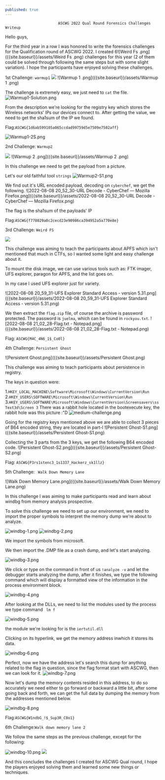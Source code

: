 ```yaml
---
published: true
---
```

							ASCWG 2022 Qual Round Forensics Challenges Writeup

Hello guys,

For the third year in a row I was honored to write the forensics challenges for the Qualification round of ASCWG 2022. I created 6![Weird Fs .png]({{site.baseurl}}/assets/Weird Fs .png)
 challenges for this year (2 of them could be solved through following the same steps but with some slight variation). I hope the participants have enjoyed solving these challenges.

1st Challenge: ```warmup1```
![]({{site.baseurl}}/assets/Warmup%201%20.png)
![Warmup 1 .png]({{site.baseurl}}/assets/Warmup 1 .png)

The challenge is extremely easy, we just need to ```cat``` the file. 
![Warmup1-Solution.png]({{site.baseurl}}/assets/Warmup1-Solution.png)

From the description we're looking for the registry key which stores the Wireless networks' IPs our devices connect to. After getting the value, we need to get the sha1sum of the IP we found.

Flag:```ASCWG{1d6ab599105a065ccdad99759d5e7509e7502aff}```

![Warmup1-2S.png]({{site.baseurl}}/assets/Warmup1-2S.png)

2nd Challenge: ```Warmup2```

![]({{site.baseurl}}/assets/Warmup%202%20.png)
![Warmup 2 .png]({{site.baseurl}}/assets/Warmup 2 .png)

In this challenge we need to get the payload from a picture.

Let's our old faithful tool ```strings```
![Warmup2-S1.png]({{site.baseurl}}/assets/Warmup2-S1.png)

We find out it's URL encoded payload, decoding on ```cyberchef```, we get the following.
![2022-08-08 20_52_30-URL Decode - CyberChef — Mozilla Firefox.png]({{site.baseurl}}/assets/2022-08-08 20_52_30-URL Decode - CyberChef — Mozilla Firefox.png)

The flag is the sha1sum of the payloads' IP

Flag:```ASCWG{f778029a0c2cecd23e90986ca394952a5a770e8e}```

3rd Challenge: ```Weird FS```

![]({{site.baseurl}}/assets/Weird%20Fs%20.png)

This challenge was aiming to teach the participants about APFS which isn't mentioned that much in CTFs, so I wanted some light and easy challenge about it.

To mount the disk image, we can use various tools such as: FTK imager, UFS explorer, paragon for APFS, and the list goes on.

In my case I used UFS explorer just for variety.

![2022-08-08 20_59_31-UFS Explorer Standard Access - version 5.31.png]({{site.baseurl}}/assets/2022-08-08 20_59_31-UFS Explorer Standard Access - version 5.31.png)

We then extract the ```flag.zip``` file, of course the archive is password protected. The password is ```juelma```, which can be found in ```rockyou.txt```.
![2022-08-08 21_02_28-Flag.txt - Notepad.png]({{site.baseurl}}/assets/2022-08-08 21_02_28-Flag.txt - Notepad.png)

Flag: ```ASCWG{M4C_4N6_1$_Co0l}```

4th Challenge: ```Persistent Ghost```

![Persistent Ghost.png]({{site.baseurl}}/assets/Persistent Ghost.png)


This challenge was aiming to teach participants about persistence in registry.

The keys in question were: 

1.```HKEY_LOCAL_MACHINE\Software\Microsoft\Windows\CurrentVersion\Run```
2.```HKEY_USERS\SOFTWARE\Microsoft\Windows\CurrentVersion\Run```
3.```HKEY_USERS\SOFTWARE\Microsoft\Windows\CurrentVersion\Screensavers\ssText3d\Screen 3```
There was a rabbit hole located in the bootexecute key, the rabbit hole was this picture :"D
![medium-challenge.png]({{site.baseurl}}/assets/medium-challenge.png)

Going for the registry keys mentioned above we are able to collect 3 pieces of B64 encoded string, they are located in part-I
![Persistent Ghost-S1.png]({{site.baseurl}}/assets/Persistent Ghost-S1.png)

Collecting the 3 parts from the 3 keys, we get the following B64 encoded code.
![Persistent Ghost-S2.png]({{site.baseurl}}/assets/Persistent Ghost-S2.png)

Flag: ```ASCWG{P3rs1stenc3_1s1337_Hackerz_sk1llz}```

5th Challenge: ``` Walk Down Memory Lane```

![Walk Down Memory Lane.png]({{site.baseurl}}/assets/Walk Down Memory Lane.png)

In this challenge I was aiming to make participants read and learn about windbg from memory analysis prospective. 

To solve this challenge we need to set up our environment, we need to import the proper symbols to interpret the memory dump we're about to analyze. 

![windbg-1.png]({{site.baseurl}}/_assets/windbg-1.png)
![windbg-2.png]({{site.baseurl}}/assets/windbg-2.png)

We import the symbols from microsoft.

We then import the .DMP file as a crash dump, and let's start analyzing. 

![windbg-3.png]({{site.baseurl}}/assets/windbg-3.png)

We click or type on the command in front of us ```!analyze -v``` and let the debugger starts analyzing the dump, after it finishes, we type the following command which will display a formatted view of the information in the process environment block.

![windbg-4.png]({{site.baseurl}}/assets/windbg-4.png)

After looking at the DLLs, we need to list the modules used by the process we type command ``` lm f```

![windbg-5.png]({{site.baseurl}}/assets/windbg-5.png)

the module we're looking for is the ```iertutil.dll```

Clicking on its hyperlink, we get the memory address inwhich it stores its data.

![windbg-6.png]({{site.baseurl}}/assets/windbg-6.png)

Perfect, now we have the address let's search this dump for anything related to the flag in question, since the flag format start with ASCWG, then we can look for it.
![windbg-7.png]({{site.baseurl}}/assets/windbg-7.png)

Now let's dump the memory contents resided in this address, to do so accurately we need either to go forward or backward a little bit, after some going back and forth, we can get the full data by dumping the memory from the addresses mentioned below. 

![windbg-8.png]({{site.baseurl}}/assets/windbg-8.png)

Flag:```ASCWG{W1ndbG_!$_Sup3R_C0o1}```

6th Challenge:```Walk down memory lane 2```

We follow the same steps as the previous challenge, except for the following:

![windbg-10.png]({{site.baseurl}}/assets/windbg-10.png)
![]({{site.baseurl}}/assets/windbg-11.png)


And this concludes the challenges I created for ASCWG Qual round, I hope the players enjoyed solving them and learned some new things or techniques.
